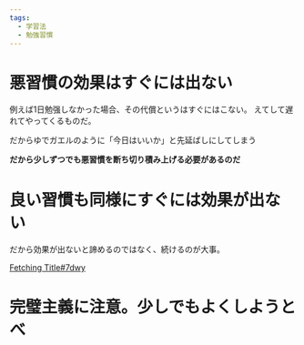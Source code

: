 ```yaml
---
tags:
  - 学習法
  - 勉強習慣
---
```

# 悪習慣の効果はすぐには出ない

例えば1日勉强しなかった場合、その代償というはすぐにはこない。
えてして遅れてやってくるものだ。

だからゆでガエルのように「今日はいいか」と先延ばしにしてしまう

**だから少しずつでも悪習慣を断ち切り積み上げる必要があるのだ**

# 良い習慣も同様にすぐには効果が出ない

だから効果が出ないと諦めるのではなく、続けるのが大事。

[Fetching Title#7dwy](https://www.youtube.com/watch?v=TT-QNm55XEI)

# 完璧主義に注意。少しでもよくしようとべ